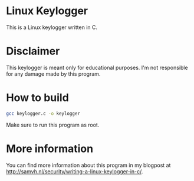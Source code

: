 # Linux Keylogger
This is a Linux keylogger written in C.

# Disclaimer
This keylogger is meant only for educational purposes. I'm not responsible for any damage made by this program.

# How to build
```bash
gcc keylogger.c -o keylogger
```
Make sure to run this program as root.

# More information
You can find more information about this program in my blogpost at http://samvh.nl/security/writing-a-linux-keylogger-in-c/.

